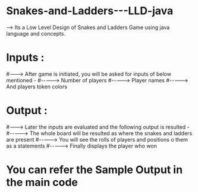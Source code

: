 # Snakes-and-Ladders---LLD-java
--> Its a Low Level Design of Snakes and Ladders Game using java language and concepts.

# Inputs :
#---> After game is initiated, you will be asked for inputs of below mentioned -
#-----> Number of players
#-----> Player names
#-----> And players token colors

# Output :
#---> Later the inputs are evaluated and the following output is resulted -
#-----> The whole board will be resulted as where the snakes and ladders are present
#-----> You will see the rolls of players and positions o them as a statements
#-----> Finally displays the player who won

# You can refer the Sample Output in the main code
